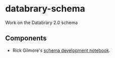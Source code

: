 # databrary-schema
Work on the Databrary 2.0 schema

## Components

- Rick Gilmore's [schema development notebook](https://gilmore-lab.github.io/databrary-schema/schema-development.nb.html).
